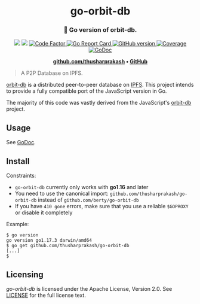 <h1 align="center">
  <br>
  go-orbit-db
  <br>
</h1>

<h3 align="center">🤝 Go version of orbit-db.</h3>

<p align="center">
  <a href="https://github.com/berty/go-orbit-db/actions?query=workflow%3AGo"><img src="https://github.com/berty/go-orbit-db/workflows/Go/badge.svg" /></a>
  <a href="https://github.com/berty/go-orbit-db/actions?query=workflow%3ARelease"><img src="https://github.com/berty/go-orbit-db/workflows/Release/badge.svg" /></a>
  <a href="https://www.codefactor.io/repository/github/berty/go-orbit-db">
    <img src="https://www.codefactor.io/repository/github/berty/go-orbit-db/badge"
         alt="Code Factor">
  </a>
  <a href="https://goreportcard.com/report/github.com/thusharprakash/go-orbit-db">
    <img src="https://goreportcard.com/badge/github.com/thusharprakash/go-orbit-db"
         alt="Go Report Card">
  </a>
  <a href="https://github.com/berty/go-orbit-db/releases">
    <img src="https://badge.fury.io/gh/berty%2Fgo-orbit-db.svg"
         alt="GitHub version">
  </a>
  <a href="https://codecov.io/gh/berty/go-orbit-db">
    <img src="https://codecov.io/gh/berty/go-orbit-db/branch/master/graph/badge.svg"
         alt="Coverage" />
  </a>
  <a href="https://godoc.org/github.com/thusharprakash/go-orbit-db">
    <img src="https://godoc.org/github.com/thusharprakash/go-orbit-db?status.svg"
         alt="GoDoc">
  </a>
</p>

<p align="center"><b>
    <a href="https://github.com/thusharprakash">github.com/thusharprakash</a> •
    <a href="https://github.com/berty">GitHub</a>
</b></p>

> A P2P Database on IPFS.

[orbit-db](https://github.com/orbitdb/orbit-db/) is a distributed peer-to-peer database on [IPFS](https://github.com/ipfs/ipfs). This project intends to provide a fully compatible port of the JavaScript version in Go.

The majority of this code was vastly derived from the JavaScript's [orbit-db](https://github.com/orbitdb/orbit-db) project.

## Usage

See [GoDoc](https://godoc.org/github.com/berty/go-orbit-db).

## Install

Constraints:

* `go-orbit-db` currently only works with **go1.16** and later
* You need to use the canonical import: `github.com/thusharprakash/go-orbit-db` instead of `github.com/berty/go-orbit-db`
* If you have `410 gone` errors, make sure that you use a reliable `$GOPROXY` or disable it completely

Example:

```console
$ go version
go version go1.17.3 darwin/amd64
$ go get github.com/thusharprakash/go-orbit-db
[...]
$
```

## Licensing

*go-orbit-db* is licensed under the Apache License, Version 2.0.
See [LICENSE](LICENSE) for the full license text.

